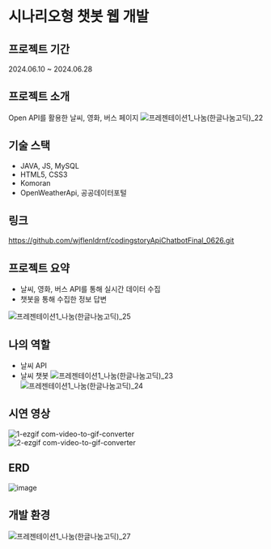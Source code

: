 # 시나리오형 챗봇 웹 개발

## 프로젝트 기간
2024.06.10 ~ 2024.06.28

## 프로젝트 소개
Open API를 활용한 날씨, 영화, 버스 페이지
![프레젠테이션1_나눔(한글나눔고딕)_22](https://github.com/wjflenldrnf/codingstoryApiChatbotFinal_0626/assets/154856783/fb924780-ba5e-4ae6-9a64-09c4d4c11898)

## 기술 스택
- JAVA, JS, MySQL
- HTML5, CSS3
- Komoran
- OpenWeatherApi, 공공데이터포털

## 링크
https://github.com/wjflenldrnf/codingstoryApiChatbotFinal_0626.git

## 프로젝트 요약
- 날씨, 영화, 버스 API를 통해 실시간 데이터 수집
- 챗봇을 통해 수집한 정보 답변
  
![프레젠테이션1_나눔(한글나눔고딕)_25](https://github.com/wjflenldrnf/codingstoryApiChatbotFinal_0626/assets/154856783/ec78227f-ed56-4eea-b594-a476179dd0af)


## 나의 역할
- 날씨 API
- 날씨 챗봇
![프레젠테이션1_나눔(한글나눔고딕)_23](https://github.com/wjflenldrnf/codingstoryApiChatbotFinal_0626/assets/154856783/18c20508-275b-4d9e-808e-30146b958c6c)
![프레젠테이션1_나눔(한글나눔고딕)_24](https://github.com/wjflenldrnf/codingstoryApiChatbotFinal_0626/assets/154856783/91fac0bd-949e-4845-812a-e2c3c519b77d)


## 시연 영상
![1-ezgif com-video-to-gif-converter](https://github.com/wjflenldrnf/codingstoryApiChatbotFinal_0626/assets/154856783/9cb1de6d-0c04-483b-8ec4-d495c0855863)
![2-ezgif com-video-to-gif-converter](https://github.com/wjflenldrnf/codingstoryApiChatbotFinal_0626/assets/154856783/a5c7fc19-f05b-4028-a45d-765ca06286e1)


## ERD
![image](https://github.com/wjflenldrnf/codingstoryApiChatbotFinal_0626/assets/154856783/2a587ba6-8b01-44ed-9962-19373a34c7cd)


## 개발 환경
![프레젠테이션1_나눔(한글나눔고딕)_27](https://github.com/wjflenldrnf/codingstoryApiChatbotFinal_0626/assets/154856783/d91e18f3-3d85-4bdf-bf9e-100e5611a1dd)
